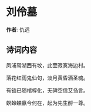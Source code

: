# 刘伶墓

**作者**: 仇远

## 诗词内容

凤浦鸳湖西有坟，此茔寂寞海边村。

落花红雨鬼仙句，淡月黄昏酒圣魂。

有锸已随棺椁化，无碑空信艾刍言。

螟蛉蜾蠃今何在，起为先生酹一尊。

